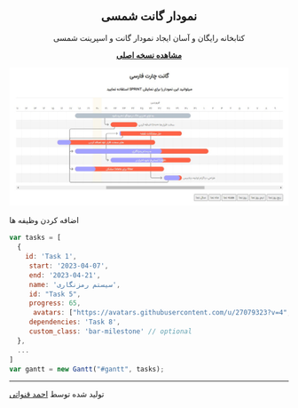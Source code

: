 <div align="center">
    <h2>نمودار گانت شمسی</h2>
    <p align="center">
        <p>کتابخانه رایگان و آسان ایجاد نمودار گانت و اسپرینت شمسی</p>
        <a href="https://frappe.github.io/gantt">
            <b>مشاهده نسخه اصلی</b>
        </a>
    </p>
</div>

<p align="center">
        <img src="dist/screenshot.jpg">
</p>

اضافه کردن وظیفه ها
```js
var tasks = [
  {
    id: 'Task 1',
     start: '2023-04-07',
     end: '2023-04-21',
     name: 'سیستم رمزنگاری',
     id: "Task 5",
     progress: 65,
      avatars: ["https://avatars.githubusercontent.com/u/27079323?v=4","https://avatars.githubusercontent.com/u/27079323?v=4"],
     dependencies: 'Task 8',
     custom_class: 'bar-milestone' // optional
  },
  ...
]
var gantt = new Gantt("#gantt", tasks);
```

------------------
تولید شده توسط [احمد قنواتی](https://github.com/Ghanavati7915)
